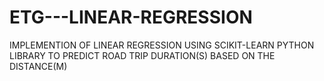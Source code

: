 # ETG---LINEAR-REGRESSION
IMPLEMENTION OF LINEAR REGRESSION USING SCIKIT-LEARN PYTHON LIBRARY TO PREDICT ROAD TRIP DURATION(S) BASED ON THE DISTANCE(M) 
